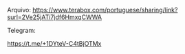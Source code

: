 Arquivo:
https://www.terabox.com/portuguese/sharing/link?surl=2Ve25jATi7jdf6HmxqCWWA

Telegram:

https://t.me/+1DYteV-C4tBjOTMx

